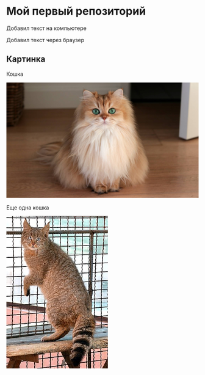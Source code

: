 # Мой первый репозиторий

Добавил текст на компьютере

Добавил текст через браузер

## Картинка
Кошка

![Кошка](cat.jpeg)

Еще одна кошка

![Кошка](cat1.jpg)

